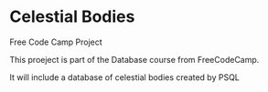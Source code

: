 # Celestial Bodies
Free Code Camp Project

This proeject is part of the Database course from FreeCodeCamp.

It will include a database of celestial bodies created by PSQL
